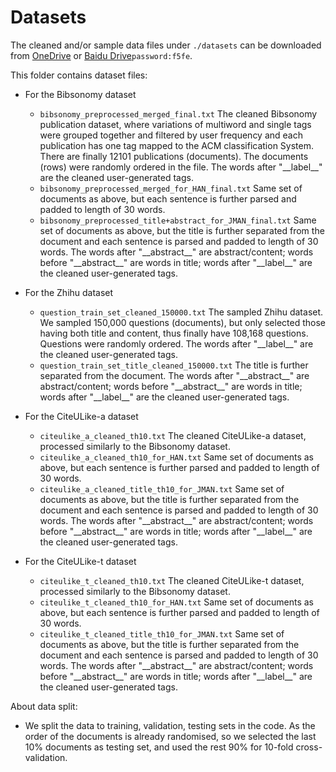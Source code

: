 # Datasets

The cleaned and/or sample data files under ```./datasets``` can be downloaded from [OneDrive](https://1drv.ms/u/s!AlvsB_ZEXPkijP1_mufUWbz8rCVoEA) or [Baidu Drive](https://pan.baidu.com/s/1bu7hD8-nvB_pOzrMfCebFw)```password:f5fe```.

This folder contains dataset files:
* For the Bibsonomy dataset
  * ```bibsonomy_preprocessed_merged_final.txt``` The cleaned Bibsonomy publication dataset, where variations of multiword  and single tags were grouped together and filtered by user frequency and each publication has one tag mapped to the ACM classification System. There are finally 12101 publications (documents). The documents (rows) were randomly ordered in the file. The words after "\_\_label\_\_" are the cleaned user-generated tags.
  * ```bibsonomy_preprocessed_merged_for_HAN_final.txt``` Same set of documents as above, but each sentence is further parsed and padded to length of 30 words.
  * ```bibsonomy_preprocessed_title+abstract_for_JMAN_final.txt``` Same set of documents as above, but the title is further separated from the document and each sentence is parsed and padded to length of 30 words. The words after "\_\_abstract\_\_" are abstract/content; words before "\_\_abstract\_\_" are words in title; words after "\_\_label\_\_" are the cleaned user-generated tags.

* For the Zhihu dataset
  * ```question_train_set_cleaned_150000.txt``` The sampled Zhihu dataset. We sampled 150,000 questions (documents), but only selected those having both title and content, thus finally have 108,168 questions. Questions were randomly ordered. The words after "\_\_label\_\_" are the cleaned user-generated tags.
  * ```question_train_set_title_cleaned_150000.txt``` The title is further separated from the document. The words after "\_\_abstract\_\_" are abstract/content; words before "\_\_abstract\_\_" are words in title; words after "\_\_label\_\_" are the cleaned user-generated tags.

* For the CiteULike-a dataset
  * ```citeulike_a_cleaned_th10.txt``` The cleaned CiteULike-a dataset, processed similarly to the Bibsonomy dataset.
  * ```citeulike_a_cleaned_th10_for_HAN.txt``` Same set of documents as above, but each sentence is further parsed and padded to length of 30 words.
  * ```citeulike_a_cleaned_title_th10_for_JMAN.txt``` Same set of documents as above, but the title is further separated from the document and each sentence is parsed and padded to length of 30 words. The words after "\_\_abstract\_\_" are abstract/content; words before "\_\_abstract\_\_" are words in title; words after "\_\_label\_\_" are the cleaned user-generated tags.
  
* For the CiteULike-t dataset
  * ```citeulike_t_cleaned_th10.txt``` The cleaned CiteULike-t dataset, processed similarly to the Bibsonomy dataset.
  * ```citeulike_t_cleaned_th10_for_HAN.txt``` Same set of documents as above, but each sentence is further parsed and padded to length of 30 words.
  * ```citeulike_t_cleaned_title_th10_for_JMAN.txt``` Same set of documents as above, but the title is further separated from the document and each sentence is parsed and padded to length of 30 words. The words after "\_\_abstract\_\_" are abstract/content; words before "\_\_abstract\_\_" are words in title; words after "\_\_label\_\_" are the cleaned user-generated tags.
  
About data split:

* We split the data to training, validation, testing sets in the code. As the order of the documents is already randomised, so we selected the last 10% documents as testing set, and used the rest 90% for 10-fold cross-validation.
